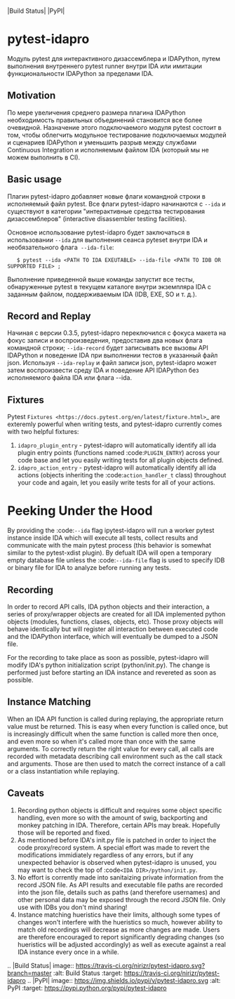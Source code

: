 |Build Status| |PyPI|

pytest-idapro
=============

Модуль pytest для интерактивного дизассемблера и IDAPython, путем выполнения внутреннего pytest runner внутри IDA или имитации функциональности IDAPython за пределами IDA.

Motivation
----------

По мере увеличения среднего размера плагина IDAPython необходимость правильных объединений становится все более очевидной. Назначение этого подключаемого модуля pytest состоит в том, чтобы облегчить модульное тестирование подключаемых модулей и сценариев IDAPython и уменьшить разрыв между службами Continuous Integration и исполняемым файлом IDA (который мы не можем выполнить в CI).

Basic usage
-----------

Плагин pytest-idapro добавляет новые флаги командной строки в исполняемый файл pytest.
Все флаги pytest-idapro начинаются с `--ida` и существуют в категории "интерактивные средства тестирования дизассемблеров" (interactive disassembler testing facilities).

Основное использование pytest-idapro будет заключаться в использовании `--ida` для выполнения сеанса pyteset внутри IDA и необязательного флага` --ida-file`:

```console
   $ pytest --ida <PATH TO IDA EXEUTABLE> --ida-file <PATH TO IDB OR SUPPORTED FILE> ;
```
Выполнение приведенной выше команды запустит все тесты, обнаруженные pytest в текущем каталоге внутри экземпляра IDA с заданным файлом, поддерживаемым IDA (IDB, EXE, SO и т. д.).

Record and Replay
-----------------

Начиная с версии 0.3.5, pytest-idapro переключился с фокуса макета на фокус записи и воспроизведения, предоставив два новых флага командной строки; `--ida-record` будет записывать все вызовы API IDAPython и поведение IDA при выполнении тестов в указанный файл json. Используя `--ida-replay` и файл записи json, pytest-idapro может затем воспроизвести среду IDA и поведение API IDAPython без исполняемого файла IDA или флага --ida.

Fixtures
--------

Pytest `Fixtures <https://docs.pytest.org/en/latest/fixture.html>`_ are
exteremly powerful when writing tests, and pytest-idapro currently comes with
two helpful fixtures:

1. `idapro_plugin_entry` - pytest-idapro will automatically identify all
   ida plugin entry points (functions named :code:`PLUGIN_ENTRY`) across your
   code base and let you easily writing tests for all plugin objects defined.
2. `idapro_action_entry` - pytest-idapro will automatically identify all
   ida actions (objects inheriting the :code:`action_handler_t` class)
   throughout your code and again, let you easily write tests for all of your
   actions.

Peeking Under the Hood
======================

By providing the :code:`--ida` flag ipytest-idapro will run a worker pytest
instance inside IDA which will execute all tests, collect results and
communicate with the main pytest process (this behavior is somewhat similar to
the pytest-xdist plugin). By defualt IDA will open a temporary empty database
file unless  the :code:`--ida-file` flag is used to specify IDB or binary file
for IDA to analyze before running any tests.

Recording
---------

In order to record API calls, IDA python objects and their interaction, a
series of proxy/wrapper objects are created for all IDA implemented python
objects (modules, functions, clases, objects, etc). Those proxy objects will
behave identically but will register all interaction between executed code and
the IDAPython interface, which will eventually be dumped to a JSON file.

For the recording to take place as soon as possible, pytest-idapro will modify
IDA's python initialization script (python/init.py). The change is performed
just before starting an IDA instance and revereted as soon as possible.

Instance Matching
-----------------

When an IDA API function is called during replaying, the appropriate return
value must be returned. This is easy when every function is called once, but is
increasingly difficult when the same function is called more then once, and
even more so when it's called more than once with the same arguments.
To correctly return the right value for every call, all calls are recorded with
metadata describing call environment such as the call stack and arguments.
Those are then used to match the correct instance of a call or a class
instantiation while replaying.

Caveats
-------

1. Recording python objects is difficult and requires some object specific
   handling, even more so with the amount of swig, backporting and monkey
   patching in IDA. Therefore, certain APIs may break. Hopefully those will be
   reported and fixed.
2. As mentioned before IDA's init.py file is patched in order to inject the
   code proxy/record system. A special effort was made to revert the
   modifications immidiately regardless of any errors, but if any unexpected
   behavior is observed when pytest-idapro is unused, you may want to check the
   top of :code`<IDA DIR>/python/init.py`.
3. No effort is corrently made into sanitaizing private information from the
   record JSON file. As API results and executable file paths are recorded into
   the json file, details such as paths (and therefore usernames) and other
   personal data may be exposed through the record JSON file. Only use with
   IDBs you don't mind sharing!
4. Instance matching hueristics have their limits, although some types of
   changes won't interfere with the hueristics so much, however ability to
   match old recordings will decrease as more changes are made.
   Users are therefore encouraged to report significantly degrading changes (so
   hueristics will be adjusted accordingly) as well as execute against a real
   IDA instance every once in a while.

.. |Build Status| image:: https://travis-ci.org/nirizr/pytest-idapro.svg?branch=master
   :alt: Build Status
   :target: https://travis-ci.org/nirizr/pytest-idapro
.. |PyPI| image:: https://img.shields.io/pypi/v/pytest-idapro.svg
   :alt: PyPI
   :target: https://pypi.python.org/pypi/pytest-idapro
